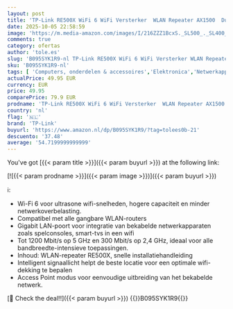 ```yaml
---
layout: post
title: 'TP-Link RE500X WiFi 6 WiFi Versterker  WLAN Repeater AX1500  Dual band 1200MBit/s 5GHz en 300MBit/s 2 4GHz  Tri-Core 1 5 GHz CPU  Gigabit Port  compatibel met alle WLAN Router'
date: 2025-10-05 22:58:59
image: 'https://m.media-amazon.com/images/I/216ZZZ1BcxS._SL500_._SL400_.jpg'
comments: true
category: ofertas
author: 'tole.es'
slug: 'B095SYK1R9-nl TP-Link RE500X WiFi 6 WiFi Versterker WLAN Repeater AX1500...'
sku: 'B095SYK1R9-nl'
tags: [ 'Computers, onderdelen & accessoires','Elektronica','Netwerkapparaten','Wifi Versterker','tp-link','🇳🇱', ]
actualPrice: 49.95 EUR
currency: EUR
price: 49.95
comparePrice: 79.9 EUR
prodname: 'TP-Link RE500X WiFi 6 WiFi Versterker  WLAN Repeater AX1500  Dual band 1200MBit/s 5GHz en 300MBit/s 2 4GHz  Tri-Core 1 5 GHz CPU  Gigabit Port  compatibel met alle WLAN Router'
country: 'nl'
flag: '🇳🇱'
brand: 'TP-Link'
buyurl: 'https://www.amazon.nl/dp/B095SYK1R9/?tag=tolees0b-21'
descuento: '37.48'
average: '54.7199999999999'
---
```


You've got [{{< param title >}}]({{< param buyurl >}}) at the following link:

[![{{< param prodname >}}]({{< param image >}})]({{< param buyurl >}})

ℹ️:

- Wi-Fi 6 voor ultrasone wifi-snelheden, hogere capaciteit en minder netwerkoverbelasting.
- Compatibel met alle gangbare WLAN-routers
- Gigabit LAN-poort voor integratie van bekabelde netwerkapparaten zoals spelconsoles, smart-tvs in een wifi
- Tot 1200 Mbit/s op 5 GHz en 300 Mbit/s op 2,4 GHz, ideaal voor alle bandbreedte-intensieve toepassingen.
- Inhoud: WLAN-repeater RE500X, snelle installatiehandleiding
- Intelligent signaallicht helpt de beste locatie voor een optimale wifi-dekking te bepalen
- Access Point modus voor eenvoudige uitbreiding van het bekabelde netwerk.

[🛒 Check the deal!!]({{< param buyurl >}})
{{<world>}}B095SYK1R9{{</world>}}
